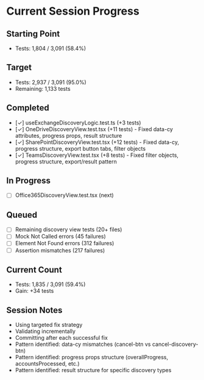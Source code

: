 # Current Session Progress

## Starting Point
- Tests: 1,804 / 3,091 (58.4%)

## Target
- Tests: 2,937 / 3,091 (95.0%)
- Remaining: 1,133 tests

## Completed
- [✓] useExchangeDiscoveryLogic.test.ts (+3 tests)
- [✓] OneDriveDiscoveryView.test.tsx (+11 tests) - Fixed data-cy attributes, progress props, result structure
- [✓] SharePointDiscoveryView.test.tsx (+12 tests) - Fixed data-cy, progress structure, export button tabs, filter objects
- [✓] TeamsDiscoveryView.test.tsx (+8 tests) - Fixed filter objects, progress structure, export/result pattern

## In Progress
- [ ] Office365DiscoveryView.test.tsx (next)

## Queued
- [ ] Remaining discovery view tests (20+ files)
- [ ] Mock Not Called errors (45 failures)
- [ ] Element Not Found errors (312 failures)
- [ ] Assertion mismatches (217 failures)

## Current Count
- Tests: 1,835 / 3,091 (59.4%)
- Gain: +34 tests

## Session Notes
- Using targeted fix strategy
- Validating incrementally
- Committing after each successful fix
- Pattern identified: data-cy mismatches (cancel-btn vs cancel-discovery-btn)
- Pattern identified: progress props structure (overallProgress, accountsProcessed, etc.)
- Pattern identified: result structure for specific discovery types
